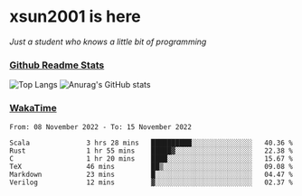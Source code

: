 # xsun2001 is here

*Just a student who knows a little bit of programming*

### [Github Readme Stats](https://github.com/anuraghazra/github-readme-stats)

![Top Langs](https://github-readme-stats.vercel.app/api/top-langs/?username=xsun2001&layout=compact&theme=radical) ![Anurag's GitHub stats](https://github-readme-stats.vercel.app/api?username=xsun2001&show_icons=true&theme=radical)

### [WakaTime](https://wakatime.com)

<!--START_SECTION:waka-->

```text
From: 08 November 2022 - To: 15 November 2022

Scala              3 hrs 28 mins   ██████████░░░░░░░░░░░░░░░   40.36 %
Rust               1 hr 55 mins    █████▓░░░░░░░░░░░░░░░░░░░   22.38 %
C                  1 hr 20 mins    ████░░░░░░░░░░░░░░░░░░░░░   15.67 %
TeX                46 mins         ██▒░░░░░░░░░░░░░░░░░░░░░░   09.08 %
Markdown           23 mins         █░░░░░░░░░░░░░░░░░░░░░░░░   04.47 %
Verilog            12 mins         ▓░░░░░░░░░░░░░░░░░░░░░░░░   02.37 %
```

<!--END_SECTION:waka-->
